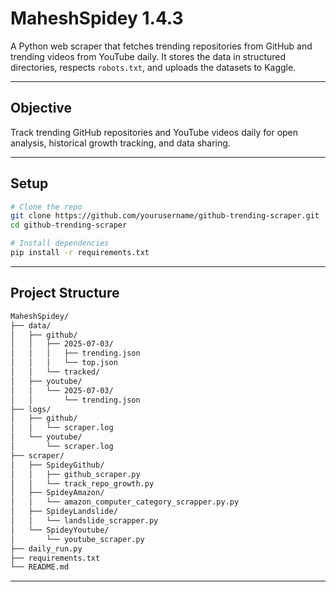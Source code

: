 # MaheshSpidey 1.4.3

A Python web scraper that fetches trending repositories from GitHub and trending videos from YouTube daily. It stores the data in structured directories, respects `robots.txt`, and uploads the datasets to Kaggle.

---

## Objective

Track trending GitHub repositories and YouTube videos daily for open analysis, historical growth tracking, and data sharing.

---

## Setup

```bash
# Clone the repo
git clone https://github.com/yourusername/github-trending-scraper.git
cd github-trending-scraper

# Install dependencies
pip install -r requirements.txt
```

---

## Project Structure

```bash
MaheshSpidey/
├── data/
│   ├── github/
│   │   ├── 2025-07-03/
│   │   │   ├── trending.json
│   │   │   └── top.json
│   │   └── tracked/             
│   ├── youtube/
│   │   └── 2025-07-03/
│   │       └── trending.json   
├── logs/
│   ├── github/
│   │   └── scraper.log
│   └── youtube/
│       └── scraper.log
├── scraper/
│   ├── SpideyGithub/
│   │   ├── github_scraper.py
│   │   └── track_repo_growth.py
│   ├── SpideyAmazon/
│   │   └── amazon_computer_category_scrapper.py.py 
│   ├── SpideyLandslide/
│   │   └── landslide_scrapper.py 
│   └── SpideyYoutube/
│       └── youtube_scraper.py
├── daily_run.py
├── requirements.txt
└── README.md
```

---
